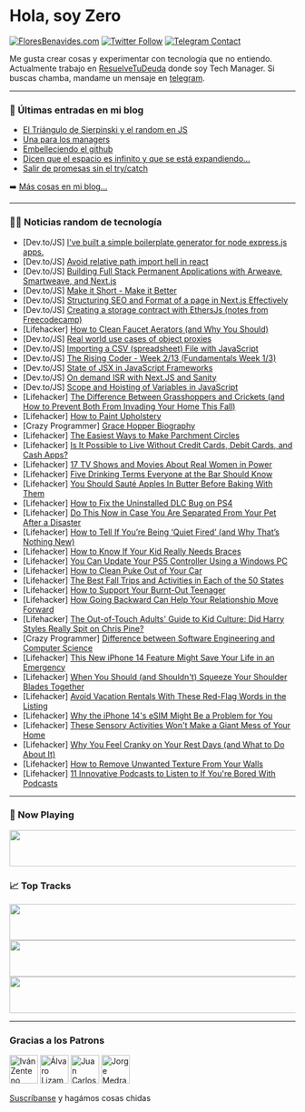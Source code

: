 # Hola, soy Zero

[![FloresBenavides.com](https://img.shields.io/website?down_message=oops&label=MiBlog&style=for-the-badge&up_message=online&url=https%3A%2F%2Ffloresbenavides.com)](https://floresbenavides.com) [![Twitter Follow](https://img.shields.io/twitter/follow/ZeroDragon?color=%231DA1F2&label=Follow&logo=twitter&logoColor=ffffff&style=for-the-badge)](https://twitter.com/zerodragon) [![Telegram Contact](https://img.shields.io/badge/escr%C3%ADbeme-ZeroDragon-%2326A5E4?style=for-the-badge&logo=telegram)](https://t.me/zerodragon)

Me gusta crear cosas y experimentar con tecnología que no entiendo.
Actualmente trabajo en [ResuelveTuDeuda](http://github.com/resuelve) donde soy Tech Manager.
Si buscas chamba, mandame un mensaje en [telegram](https://t.me/zerodragon).

---

### 📕 Últimas entradas en mi blog
<!-- BLOG-POST-LIST:START -->
- [El Triángulo de Sierpinski y el random en JS](https://floresbenavides.com/el-triangulo-de-sierpinski-y-el-random-en-js/)
- [Una para los managers](https://floresbenavides.com/una-para-los-managers/)
- [Embelleciendo el github](https://floresbenavides.com/embelleciendo-el-github/)
- [Dicen que el espacio es infinito y que se está expandiendo…](https://floresbenavides.com/dicen-que-el-espacio-es-infinito-y-que-se-esta-expandiendo/)
- [Salir de promesas sin el try/catch](https://floresbenavides.com/salir-de-promesas-sin-el-try-catch/)
<!-- BLOG-POST-LIST:END -->

➡️ [Más cosas en mi blog...](https://floresbenavides.com)

---

### 👨‍💻 Noticias random de tecnología
<!-- TECH-POSTS:START -->
- [Dev.to/JS] [I&#39;ve built a simple boilerplate generator for node express.js apps.](https://dev.to/gunvantsr_61/ive-built-a-simple-boilerplate-generator-for-node-expressjs-apps-4anm)
- [Dev.to/JS] [Avoid relative path import hell in react](https://dev.to/smitterhane/avoid-relative-path-import-hell-in-react-36in)
- [Dev.to/JS] [Building Full Stack Permanent Applications with Arweave, Smartweave, and Next.js](https://dev.to/dabit3/building-full-stack-applications-with-arweave-and-nextjs-28hg)
- [Dev.to/JS] [Make it Short - Make it Better](https://dev.to/renhiyama/make-it-short-make-it-better-4l0n)
- [Dev.to/JS] [Structuring SEO and Format of a page in Next.js Effectively](https://dev.to/shubhdeep12/structuring-seo-and-format-of-a-page-in-nextjs-effectively-3o1c)
- [Dev.to/JS] [Creating a storage contract with EthersJs &lpar;notes from Freecodecamp&rpar;](https://dev.to/muratcanyuksel/creating-a-storage-contract-with-ethersjs-notes-from-freecodecamp-2oa6)
- [Lifehacker] [How to Clean Faucet Aerators &lpar;and Why You Should&rpar;](https://lifehacker.com/how-to-clean-faucet-aerators-and-why-you-should-1849508599)
- [Dev.to/JS] [Real world use cases of object proxies](https://dev.to/jeevankishore/real-world-use-cases-of-object-proxies-3d87)
- [Dev.to/JS] [Importing a CSV &lpar;spreadsheet&rpar; File with JavaScript](https://dev.to/ekr990011/importing-a-csv-spreadsheet-file-with-javascript-4n67)
- [Dev.to/JS] [The Rising Coder - Week 2/13 &lpar;Fundamentals Week 1/3&rpar;](https://dev.to/clam119/the-rising-coder-week-213-fundamentals-week-13-1pbd)
- [Dev.to/JS] [State of JSX in JavaScript Frameworks](https://dev.to/kidonng/state-of-jsx-in-javascript-frameworks-5h12)
- [Dev.to/JS] [On demand ISR with Next.JS and Sanity](https://dev.to/finiam/on-demand-isr-with-nextjs-and-sanity-416j)
- [Dev.to/JS] [Scope and Hoisting of Variables in JavaScript](https://dev.to/rembertdesigns/scope-and-hoisting-of-variables-in-javascript-ij7)
- [Lifehacker] [The Difference Between Grasshoppers and Crickets &lpar;and How to Prevent Both From Invading Your Home This Fall&rpar;](https://lifehacker.com/the-difference-between-grasshoppers-and-crickets-and-h-1849508617)
- [Lifehacker] [How to Paint Upholstery](https://lifehacker.com/how-to-paint-upholstery-1849508620)
- [Crazy Programmer] [Grace Hopper Biography](https://www.thecrazyprogrammer.com/2022/09/grace-hopper-biography.html)
- [Lifehacker] [The Easiest Ways to Make Parchment Circles](https://lifehacker.com/the-easiest-ways-to-make-parchment-circles-1849519101)
- [Lifehacker] [Is It Possible to Live Without Credit Cards, Debit Cards, and Cash Apps?](https://lifehacker.com/is-it-possible-to-live-without-credit-cards-debit-card-1849517453)
- [Lifehacker] [17 TV Shows and Movies About Real Women in Power](https://lifehacker.com/17-tv-shows-and-movies-about-real-women-in-power-1849516246)
- [Lifehacker] [Five Drinking Terms Everyone at the Bar Should Know](https://lifehacker.com/five-drinking-terms-everyone-at-the-bar-should-know-1849517914)
- [Lifehacker] [You Should Sauté Apples In Butter Before Baking With Them](https://lifehacker.com/you-should-saute-apples-in-butter-before-baking-with-th-1849517500)
- [Lifehacker] [How to Fix the Uninstalled DLC Bug on PS4](https://lifehacker.com/how-to-fix-the-uninstalled-dlc-bug-on-ps4-1849517386)
- [Lifehacker] [Do This Now in Case You Are Separated From Your Pet After a Disaster](https://lifehacker.com/do-this-now-in-case-you-are-separated-from-your-pet-aft-1849517527)
- [Lifehacker] [How to Tell If You’re Being ‘Quiet Fired’ &lpar;and Why That’s Nothing New&rpar;](https://lifehacker.com/how-to-tell-if-you-re-being-quiet-fired-and-why-that-1849513117)
- [Lifehacker] [How to Know If Your Kid Really Needs Braces](https://lifehacker.com/how-to-know-if-your-kid-really-needs-braces-1849517348)
- [Lifehacker] [You Can Update Your PS5 Controller Using a Windows PC](https://lifehacker.com/you-can-update-your-ps5-controller-using-a-windows-pc-1849516640)
- [Lifehacker] [How to Clean Puke Out of Your Car](https://lifehacker.com/how-to-clean-puke-out-of-your-car-1849514900)
- [Lifehacker] [The Best Fall Trips and Activities in Each of the 50 States](https://lifehacker.com/the-best-fall-trips-and-activities-in-each-of-the-50-st-1849512201)
- [Lifehacker] [How to Support Your Burnt-Out Teenager](https://lifehacker.com/how-to-support-your-burnt-out-teenager-1849512950)
- [Lifehacker] [How Going Backward Can Help Your Relationship Move Forward](https://lifehacker.com/how-going-backward-can-help-your-relationship-move-forw-1849512779)
- [Lifehacker] [The Out-of-Touch Adults&#39; Guide to Kid Culture: Did Harry Styles Really Spit on Chris Pine?](https://lifehacker.com/did-harry-styles-spit-on-chris-pine-the-out-of-touch-a-1849508200)
- [Crazy Programmer] [Difference between Software Engineering and Computer Science](https://www.thecrazyprogrammer.com/2022/09/difference-between-software-engineering-and-computer-science.html)
- [Lifehacker] [This New iPhone 14 Feature Might Save Your Life in an Emergency](https://lifehacker.com/this-new-iphone-14-feature-might-save-your-life-in-an-e-1849514060)
- [Lifehacker] [When You Should &lpar;and Shouldn&#39;t&rpar; Squeeze Your Shoulder Blades Together](https://lifehacker.com/when-you-should-and-shouldnt-squeeze-your-shoulder-bl-1849513264)
- [Lifehacker] [Avoid Vacation Rentals With These Red-Flag Words in the Listing](https://lifehacker.com/avoid-vacation-rentals-with-these-red-flag-words-in-the-1849513006)
- [Lifehacker] [Why the iPhone 14&#39;s eSIM Might Be a Problem for You](https://lifehacker.com/why-the-iphone-14s-esim-might-be-a-problem-for-you-1849512200)
- [Lifehacker] [These Sensory Activities Won&#39;t Make a Giant Mess of Your Home](https://lifehacker.com/these-sensory-activities-wont-make-a-giant-mess-of-your-1849512089)
- [Lifehacker] [Why You Feel Cranky on Your Rest Days &lpar;and What to Do About It&rpar;](https://lifehacker.com/why-you-feel-cranky-on-your-rest-days-and-what-to-do-a-1849512300)
- [Lifehacker] [How to Remove Unwanted Texture From Your Walls](https://lifehacker.com/how-to-remove-unwanted-texture-from-your-walls-1849511619)
- [Lifehacker] [11 Innovative Podcasts to Listen to If You&#39;re Bored With Podcasts](https://lifehacker.com/11-innovative-podcasts-to-listen-to-if-youre-bored-with-1849512142)<!-- TECH-POSTS:END -->

---

### 🎵 Now Playing
<a href="https://spotify-now-playing-dun.vercel.app/now-playing?open"><img src="https://spotify-now-playing-dun.vercel.app/now-playing" width="540" height="64"></a>

### 📈 Top Tracks
<a href="https://spotify-now-playing-dun.vercel.app/top-tracks?i=1&open"><img src="https://spotify-now-playing-dun.vercel.app/top-tracks?i=1" width="540" height="64"></a>
<a href="https://spotify-now-playing-dun.vercel.app/top-tracks?i=2&open"><img src="https://spotify-now-playing-dun.vercel.app/top-tracks?i=2" width="540" height="64"></a>
<a href="https://spotify-now-playing-dun.vercel.app/top-tracks?i=3&open"><img src="https://spotify-now-playing-dun.vercel.app/top-tracks?i=3" width="540" height="64"></a>

---

### Gracias a los Patrons
[<img src="https://avatars.githubusercontent.com/u/243380?v=4" alt="Iván Zenteno" width="50px">](https://github.com/k001) [<img src="https://avatars.githubusercontent.com/u/19955639?v=4" alt="Álvaro Lizama" width="50px">](https://github.com/alvarolizama) [<img src="https://avatars.githubusercontent.com/u/2718753?v=4" alt="Juan Carlos Ruiz" width="50px">](https://github.com/JuanCrg90) [<img src="https://avatars.githubusercontent.com/u/37025?v=4" alt="Jorge Medrano" width="50px">](https://github.com/h1pp1e) 

[Suscríbanse](https://www.patreon.com/zerodragon) y hagámos cosas chidas
